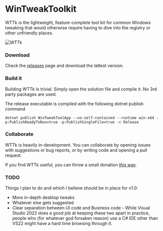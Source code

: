 # WinTweakToolkit

WTTk is the lightweight, feature-complete tool kit for common Windows tweaking that would otherwise require having to dive into the registry or other unfriendly places.

![WTTk](https://user-images.githubusercontent.com/22557859/198531354-e0bb4361-595e-4b47-8359-dc38de73bbce.png)

### Download

Check the [releases](https://github.com/markski1/WinTweakTool/releases) page and download the lattest version.

### Build it

Building WTTk is trivial. Simply open the solution file and compile it. No 3rd party packages are used.

The release executable is compiled with the following dotnet publish command
```
dotnet publish WinTweakToolApp --no-self-contained --runtime win-x64 -p:PublishReadyToRun=true -p:PublishSingleFile=true -c Release
```

### Collaborate

WTTk is heavily in-development. You can collaborate by opening issues with suggestions or bug reports, or by writing code and opening a pull request.

If you find WTTk useful, you can throw a small donation [this way](https://markski.ar/donate).

### TODO
Things I plan to do and which I believe should be in place for v1.0:

- More in-depth desktop tweaks
- Whatever else gets suggested
- Clear separation between UI code and Business code - While Visual Studio 2022 does a good job at keeping these two apart in practice, people who (for whatever god forsaken reason) use a C# IDE other than VS22 might have a hard time browsing through it.
